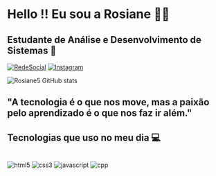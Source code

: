 # Hello !! Eu sou a Rosiane ✋🏽

## Estudante de Análise e Desenvolvimento de Sistemas 📖

[![RedeSocial](https://img.shields.io/badge/LinkedIn-0077B5?style=for-the-badge&logo=linkedin&logoColor=white)](http://www.linkedin.com/in/rosiane-rosa-b8401117a)
[![Instagram](https://img.shields.io/badge/Instagram-E4405F?style=for-the-badge&logo=instagram&logoColor=white)](https://www.instagram.com/rosianerosa__?igsh=MWkydWVnb2d3cWVhNQ%3D%3D&utm_source=qr)

![Rosiane5 GitHub stats](https://github-readme-stats.vercel.app/api?username=Rosiane5&show_icons=true&theme=radical)


## "A tecnologia é o que nos move, mas a paixão pelo aprendizado é o que nos faz ir além."

## Tecnologias que uso no meu dia 💻

<div style="display: block"><br>
  <img alt="html5" src="https://img.shields.io/badge/HTML5-E34F26?style=for-the-badge&logo=html5&logoColor=white"/>
  <img alt="css3" src="https://img.shields.io/badge/CSS3-1572B6?style=for-the-badge&logo=css3&logoColor=white"/>
  <img alt="javascript" src="https://img.shields.io/badge/JavaScript-F7DF1E?style=for-the-badge&logo=javascript&logoColor=black"/>
  <img alt="cpp" src="https://img.shields.io/badge/C%2B%2B-00599C?style=for-the-badge&logo=c%2B%2B&logoColor=white"/>
</div>
